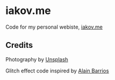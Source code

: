 # iakov.me

Code for my personal webiste, [iakov.me](https://iakov.me/)

## Credits

Photography by [Unsplash](https://unsplash.com/)

Glitch effect code inspired by [Alain Barrios](https://codepen.io/AlainBarrios/pen/OEOKgm)